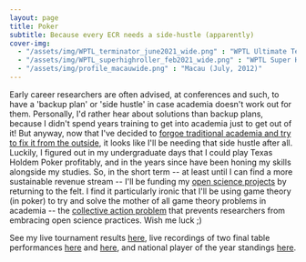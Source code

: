 ```yaml
---
layout: page
title: Poker
subtitle: Because every ECR needs a side-hustle (apparently)
cover-img: 
  - "/assets/img/WPTL_terminator_june2021_wide.png" : "WPTL Ultimate Terminator Event winner, Gold Coast (June, 2021)"
  - "/assets/img/WPTL_superhighroller_feb2021_wide.png" : "WPTL Super High Roller Event winner, Gold Coast (Feb, 2021)"
  - "/assets/img/profile_macauwide.png" : "Macau (July, 2012)"
---
```


Early career researchers are often advised, at conferences and such, to have a 'backup plan' or 'side hustle' in case academia doesn't work out for them. Personally, I'd rather hear about solutions than backup plans, because I didn't spend years training to get into academia just to get out of it! But anyway, now that I've decided to [forgoe traditional academia and try to fix it from the outside](/about), it looks like I'll be needing that side hustle after all. Luckily, I figured out in my undergraduate days that I could play Texas Holdem Poker profitably, and in the years since have been honing my skills alongside my studies. So, in the short term -- at least until I can find a more sustainable revenue stream -- I'll be funding my [open science projects](/openscience) by returning to the felt. I find it particularly ironic that I'll be using game theory (in poker) to try and solve the mother of all game theory problems in academia -- the [collective action problem](http://gametheory101.com/courses/international-relations-101/collective-action-problems/) that prevents researchers from embracing open science practices. Wish me luck ;) 

See my live tournament results [here](https://pokerdb.thehendonmob.com/player.php?a=r&n=585943), live recordings of two final table performances [here](https://fb.watch/3dq0ZmVWkX/) and [here](https://fb.watch/4f3_JWuVZf/), and national player of the year standings [here](https://australianpokertour.com.au/index.php/player-of-the-year-update/). 
